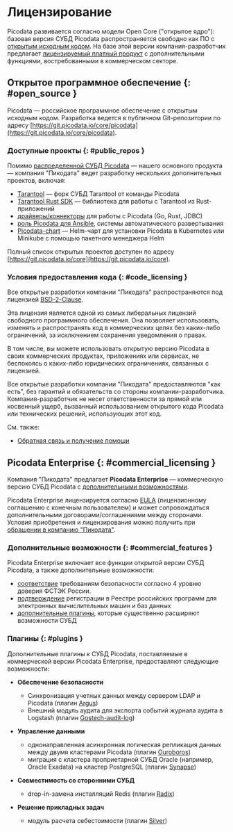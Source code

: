 # Лицензирование

Picodata развивается согласно модели Open Core ("открытое ядро"):
базовая версия СУБД Picodata распространяется свободно как ПО с
[открытым исходным кодом](#open_source). На базе этой версии
компания-разработчик предлагает [лицензируемый платный
продукт](#commercial_licensing) с дополнительными функциями,
востребованными в коммерческом секторе.

## Открытое программное обеспечение {: #open_source }

Picodata — российское программное обеспечение с открытым исходным кодом.
Разработка ведется в публичном Git-репозитории по адресу
[https://git.picodata.io/core/picodata](https://git.picodata.io/core/picodata).

### Доступные проекты {: #public_repos }

Помимо [распределенной СУБД Picodata] — нашего основного продукта —
компания "Пикодата" ведет разработку нескольких дополнительных
проектов, включая:

- [Tarantool] — форк СУБД Tarantool от команды Picodata
- [Tarantool Rust SDK] — библиотека для работы с Tarantool из Rust-приложений
- [драйверы/коннекторы] для работы с Picodata (Go, Rust, JDBC)
- [роль Picodata для Ansible], системы автоматического развертывания
- [Picodata-chart] — Helm-чарт для установки Picodata в Kubernetes или
  Minikube с помощью пакетного менеджера Helm

Полный список открытых проектов доступен по адресу
[https://git.picodata.io/core](https://git.picodata.io/core).

[Tarantool]: https://git.picodata.io/core/tarantool
[Tarantool Rust SDK]: https://git.picodata.io/core/tarantool-module
[драйверы/коннекторы]: https://git.picodata.io/core/drivers
[роль Picodata для Ansible]: https://git.picodata.io/core/picodata-ansible
[Picodata-chart]: https://git.picodata.io/core/picodata-chart
[распределенной СУБД Picodata]: https://git.picodata.io/core/picodata

### Условия предоставления кода {: #code_licensing }

Все открытые разработки компании "Пикодата" распространяются под
лицензией [BSD-2-Clause](https://opensource.org/license/BSD-2-Clause).

Эта лицензия является одной из самых либеральных лицензий свободного
программного обеспечения. Она позволяет использовать, изменять и
распространять код в коммерческих целях без каких-либо ограничений, за
исключением сохранения уведомления о правах.

В том числе, вы можете использовать открытую версию Picodata в своих
коммерческих продуктах, приложениях или сервисах, не беспокоясь о
каких-либо юридических ограничениях, связанных с лицензией.

Все открытые разработки компании "Пикодата" предоставляются "как есть",
без гарантий и обязательств со стороны компании-разработчика.
Компания-разработчик не несет ответственности за прямой или косвенный
ущерб, вызванный использованием открытого кода Picodata или технических
решений, использующих этот код.
<!-- You have been warned:) -->

См. также:

- [Обратная связь и получение помощи](feedback.md)

## Picodata Enterprise {: #commercial_licensing }

Компания "Пикодата" предлагает **Picodata
Enterprise** — коммерческую версию СУБД Picodata с
[дополнительными возможностями](#commercial_features).

Picodata Enterprise лицензируется согласно [EULA] (лицензионному
соглашению с конечным пользователем) и может сопровождаться
дополнительными договорами/соглашениями между сторонами. Условия
приобретения и лицензирования можно получить при [обращении в компанию
"Пикодата"](https://picodata.io/about/).

[EULA]: https://git.picodata.io/core/picodata/-/blob/master/doc/licenses/eula_ru.txt?ref_type=heads

### Дополнительные возможности {: #commercial_features }

Picodata Enterprise включает все функции открытой версии СУБД Picodata, а также дополнительные возможности:

- [соответствие] требованиям безопасности согласно 4 уровню доверия ФСТЭК
  России.
- [подтверждение] регистрации в Реестре российских программ для
электронных вычислительных машин и баз данных
- [дополнительные плагины](#plugins), которые существенно расширяют
  возможности СУБД

[соответствие]: https://picodata.io/wp-content/uploads/2025/03/fstek-2025.pdf
[подтверждение]: https://reestr.digital.gov.ru/reestr/528856/?sphrase_id=2073288

### Плагины {: #plugins }

Дополнительные плагины к СУБД Picodata, поставляемые в коммерческой
версии Picodata Enterprise, предоставляют следующие возможности:

- **Обеспечение безопасности**
    - Синхронизация учетных данных между сервером LDAP и Picodata
      (плагин [Argus])
    - Внешний модуль аудита для экспорта событий журнала аудита в
      Logstash (плагин [Gostech-audit-log])

- **Управление данными**
    - однонаправленная асинхронная логическая репликация данных между
      двумя кластерами Picodata (плагин [Ouroboros])
    - миграция с кластера проприетарной СУБД Oracle (например, Oracle
      Exadata) на кластер PostgreSQL (плагин [Synapse])  <!-- и Franz -->

- **Совместимость со сторонними СУБД**
    - drop-in-замена инсталляций Redis (плагин [Radix])  <!-- и Sirin -->

- **Решение прикладных задач**
    - модуль расчета себестоимости (плагин [Silver])

[Argus]: ../plugins/argus.md
[Radix]: ../plugins/radix.md
[Silver]: ../plugins/silver.md
[Synapse]: ../plugins/synapse.md
[Ouroboros]: ../plugins/ouroboros.md
[Gostech-audit-log]: ../plugins/gostech_audit_log.md


